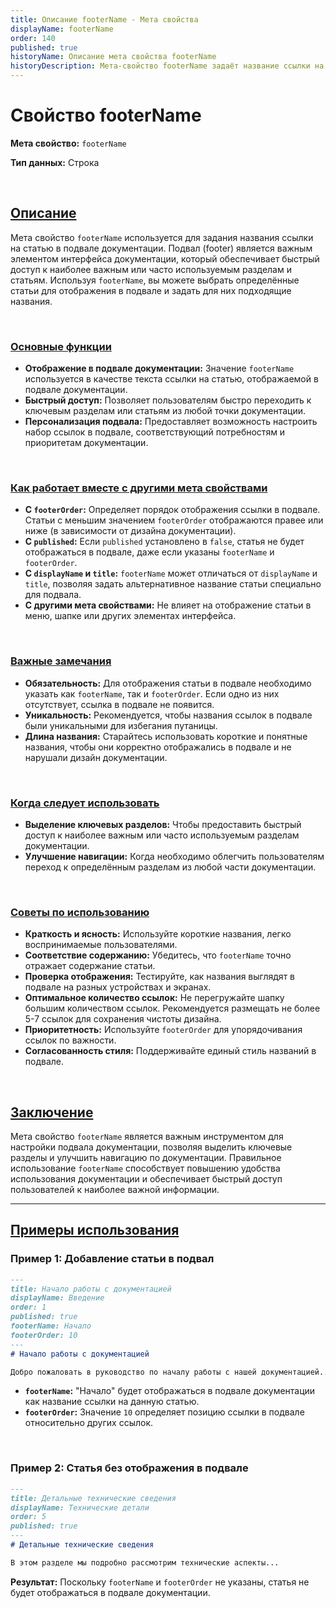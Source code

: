 ```yaml
---
title: Описание footerName - Мета свойства
displayName: footerName
order: 140
published: true
historyName: Описание мета свойства footerName
historyDescription: Мета-свойство footerName задаёт название ссылки на статью, отображаемой в подвале документации для быстрого доступа к важным разделам.
---
```


# Свойство footerName

**Мета свойство:** `footerName`

**Тип данных:** Строка

<br/>

## [Описание](description)

Мета свойство `footerName` используется для задания названия ссылки на статью в подвале документации. Подвал (footer) является важным элементом
интерфейса документации, который обеспечивает быстрый доступ к наиболее важным или часто используемым разделам и статьям.
Используя `footerName`, вы можете выбрать определённые статьи для отображения в подвале и задать для них подходящие названия.

<br/>

### [Основные функции](basic-functions)

- **Отображение в подвале документации:** Значение `footerName` используется в качестве текста ссылки на статью, отображаемой в подвале документации.
- **Быстрый доступ:** Позволяет пользователям быстро переходить к ключевым разделам или статьям из любой точки документации.
- **Персонализация подвала:** Предоставляет возможность настроить набор ссылок в подвале, соответствующий потребностям и приоритетам документации.

<br/>

### [Как работает вместе с другими мета свойствами](with-other-properties)

- **С `footerOrder`:** Определяет порядок отображения ссылки в подвале. Статьи с меньшим значением `footerOrder` отображаются правее
или ниже (в зависимости от дизайна документации).
- **С `published`:** Если `published` установлено в `false`, статья не будет отображаться в подвале, даже если указаны `footerName` и `footerOrder`.
- **С `displayName` и `title`:** `footerName` может отличаться от `displayName` и `title`, позволяя задать альтернативное название статьи специально для подвала.
- **С другими мета свойствами:** Не влияет на отображение статьи в меню, шапке или других элементах интерфейса.

<br/>

### [Важные замечания](notes)

- **Обязательность:** Для отображения статьи в подвале необходимо указать как `footerName`, так и `footerOrder`. Если одно из них отсутствует, ссылка в подвале не появится.
- **Уникальность:** Рекомендуется, чтобы названия ссылок в подвале были уникальными для избегания путаницы.
- **Длина названия:** Старайтесь использовать короткие и понятные названия, чтобы они корректно отображались в подвале и не нарушали дизайн документации.

<br/>

### [Когда следует использовать](when-to-use)

- **Выделение ключевых разделов:** Чтобы предоставить быстрый доступ к наиболее важным или часто используемым разделам документации.
- **Улучшение навигации:** Когда необходимо облегчить пользователям переход к определённым разделам из любой части документации.

<br/>

### [Советы по использованию](advice)

- **Краткость и ясность:** Используйте короткие названия, легко воспринимаемые пользователями.
- **Соответствие содержанию:** Убедитесь, что `footerName` точно отражает содержание статьи.
- **Проверка отображения:** Тестируйте, как названия выглядят в подвале на разных устройствах и экранах.
- **Оптимальное количество ссылок:** Не перегружайте шапку большим количеством ссылок. Рекомендуется размещать не более 5-7 ссылок для сохранения чистоты дизайна.
- **Приоритетность:** Используйте `footerOrder` для упорядочивания ссылок по важности.
- **Согласованность стиля:** Поддерживайте единый стиль названий в подвале.

<br/>

## [Заключение](conclusion)

Мета свойство `footerName` является важным инструментом для настройки подвала документации, позволяя выделить ключевые разделы и улучшить навигацию
по документации. Правильное использование `footerName` способствует повышению удобства использования документации и обеспечивает быстрый доступ
пользователей к наиболее важной информации.

---

## [Примеры использования](examples)

### Пример 1: Добавление статьи в подвал

```md
---
title: Начало работы с документацией
displayName: Введение
order: 1
published: true
footerName: Начало
footerOrder: 10
---
# Начало работы с документацией

Добро пожаловать в руководство по началу работы с нашей документацией...
```

- **`footerName`:** "Начало" будет отображаться в подвале документации как название ссылки на данную статью.
- **`footerOrder`:** Значение `10` определяет позицию ссылки в подвале относительно других ссылок.

<br/>

### Пример 2: Статья без отображения в подвале

```md
---
title: Детальные технические сведения
displayName: Технические детали
order: 5
published: true
---
# Детальные технические сведения

В этом разделе мы подробно рассмотрим технические аспекты...
```

**Результат:** Поскольку `footerName` и `footerOrder` не указаны, статья не будет отображаться в подвале документации.
